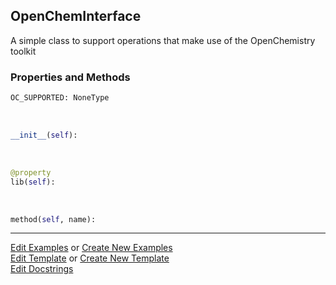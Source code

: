 ## <a id="McUtils.ExternalPrograms.OpenChem.OpenChemInterface">OpenChemInterface</a>
A simple class to support operations that make use of the OpenChemistry toolkit

### Properties and Methods
```python
OC_SUPPORTED: NoneType
```
<a id="McUtils.ExternalPrograms.OpenChem.OpenChemInterface.__init__" class="docs-object-method">&nbsp;</a>
```python
__init__(self): 
```

<a id="McUtils.ExternalPrograms.OpenChem.OpenChemInterface.lib" class="docs-object-method">&nbsp;</a>
```python
@property
lib(self): 
```

<a id="McUtils.ExternalPrograms.OpenChem.OpenChemInterface.method" class="docs-object-method">&nbsp;</a>
```python
method(self, name): 
```





___

[Edit Examples](https://github.com/McCoyGroup/McUtils/edit/edit/ci/examples/ci/docs/McUtils/ExternalPrograms/OpenChem/OpenChemInterface.md) or 
[Create New Examples](https://github.com/McCoyGroup/McUtils/new/edit/?filename=ci/examples/ci/docs/McUtils/ExternalPrograms/OpenChem/OpenChemInterface.md) <br/>
[Edit Template](https://github.com/McCoyGroup/McUtils/edit/edit/ci/docs/ci/docs/McUtils/ExternalPrograms/OpenChem/OpenChemInterface.md) or 
[Create New Template](https://github.com/McCoyGroup/McUtils/new/edit/?filename=ci/docs/templates/ci/docs/McUtils/ExternalPrograms/OpenChem/OpenChemInterface.md) <br/>
[Edit Docstrings](https://github.com/McCoyGroup/McUtils/edit/edit/McUtils/ExternalPrograms/OpenChem.py?message=Update%20Docs)